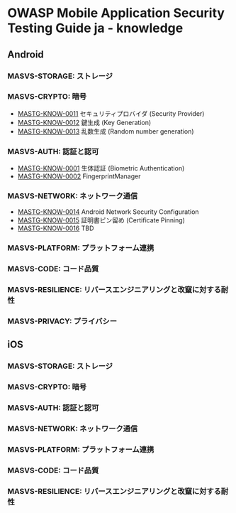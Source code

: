 # OWASP Mobile Application Security Testing Guide ja - knowledge

## Android

### MASVS-STORAGE: ストレージ

<!--
- [MASTG-KNOW-0036](knowledge/android/MASVS-STORAGE/MASTG-KNOW-0036.md) Shared Preferences
- [MASTG-KNOW-0037](knowledge/android/MASVS-STORAGE/MASTG-KNOW-0037.md) SQLite Database
- [MASTG-KNOW-0038](knowledge/android/MASVS-STORAGE/MASTG-KNOW-0038.md) SQLCipher Database
- [MASTG-KNOW-0039](knowledge/android/MASVS-STORAGE/MASTG-KNOW-0039.md) Firebase Real-time Databases
- [MASTG-KNOW-0040](knowledge/android/MASVS-STORAGE/MASTG-KNOW-0040.md) Realm Databases
- [MASTG-KNOW-0041](knowledge/android/MASVS-STORAGE/MASTG-KNOW-0041.md) Internal Storage
- [MASTG-KNOW-0042](knowledge/android/MASVS-STORAGE/MASTG-KNOW-0042.md) External Storage
- [MASTG-KNOW-0043](knowledge/android/MASVS-STORAGE/MASTG-KNOW-0043.md) Android KeyStore
- [MASTG-KNOW-0044](knowledge/android/MASVS-STORAGE/MASTG-KNOW-0044.md) Key Attestation
- [MASTG-KNOW-0045](knowledge/android/MASVS-STORAGE/MASTG-KNOW-0045.md) Secure Key Import into Keystore
- [MASTG-KNOW-0046](knowledge/android/MASVS-STORAGE/MASTG-KNOW-0046.md) BouncyCastle KeyStore
- [MASTG-KNOW-0047](knowledge/android/MASVS-STORAGE/MASTG-KNOW-0047.md) Cryptographic Key Storage
- [MASTG-KNOW-0048](knowledge/android/MASVS-STORAGE/MASTG-KNOW-0048.md) KeyChain
- [MASTG-KNOW-0049](knowledge/android/MASVS-STORAGE/MASTG-KNOW-0049.md) Logs
- [MASTG-KNOW-0050](knowledge/android/MASVS-STORAGE/MASTG-KNOW-0050.md) Backups
- [MASTG-KNOW-0051](knowledge/android/MASVS-STORAGE/MASTG-KNOW-0051.md) Process Memory
- [MASTG-KNOW-0052](knowledge/android/MASVS-STORAGE/MASTG-KNOW-0052.md) User Interface Components
- [MASTG-KNOW-0053](knowledge/android/MASVS-STORAGE/MASTG-KNOW-0053.md) Screenshots
- [MASTG-KNOW-0054](knowledge/android/MASVS-STORAGE/MASTG-KNOW-0054.md) App Notifications
- [MASTG-KNOW-0055](knowledge/android/MASVS-STORAGE/MASTG-KNOW-0055.md) Keyboard Cache
-->

### MASVS-CRYPTO: 暗号

- [MASTG-KNOW-0011](knowledge/android/MASVS-CRYPTO/MASTG-KNOW-0011.md) セキュリティプロバイダ (Security Provider)
- [MASTG-KNOW-0012](knowledge/android/MASVS-CRYPTO/MASTG-KNOW-0012.md) 鍵生成 (Key Generation)
- [MASTG-KNOW-0013](knowledge/android/MASVS-CRYPTO/MASTG-KNOW-0013.md) 乱数生成 (Random number generation)

### MASVS-AUTH: 認証と認可

- [MASTG-KNOW-0001](knowledge/android/MASVS-AUTH/MASTG-KNOW-0001.md) 生体認証 (Biometric Authentication)
- [MASTG-KNOW-0002](knowledge/android/MASVS-AUTH/MASTG-KNOW-0002.md) FingerprintManager

### MASVS-NETWORK: ネットワーク通信

- [MASTG-KNOW-0014](knowledge/android/MASVS-NETWORK/MASTG-KNOW-0014.md) Android Network Security Configuration
- [MASTG-KNOW-0015](knowledge/android/MASVS-NETWORK/MASTG-KNOW-0015.md) 証明書ピン留め (Certificate Pinning)
- [MASTG-KNOW-0016](knowledge/android/MASVS-NETWORK/MASTG-KNOW-0016.md) TBD

### MASVS-PLATFORM: プラットフォーム連携

<!--
- [MASTG-KNOW-0017](knowledge/android/MASVS-PLATFORM/MASTG-KNOW-0017.md) App Permissions
- [MASTG-KNOW-0018](knowledge/android/MASVS-PLATFORM/MASTG-KNOW-0018.md) WebViews
- [MASTG-KNOW-0019](knowledge/android/MASVS-PLATFORM/MASTG-KNOW-0019.md) Deep Links
- [MASTG-KNOW-0020](knowledge/android/MASVS-PLATFORM/MASTG-KNOW-0020.md) Inter-Process Communication (IPC) Mechanisms
- [MASTG-KNOW-0021](knowledge/android/MASVS-PLATFORM/MASTG-KNOW-0021.md) Object Serialization
- [MASTG-KNOW-0022](knowledge/android/MASVS-PLATFORM/MASTG-KNOW-0022.md) Overlay Attacks
- [MASTG-KNOW-0023](knowledge/android/MASVS-PLATFORM/MASTG-KNOW-0023.md) Enforced Updating
- [MASTG-KNOW-0024](knowledge/android/MASVS-PLATFORM/MASTG-KNOW-0024.md) Pending Intents
- [MASTG-KNOW-0025](knowledge/android/MASVS-PLATFORM/MASTG-KNOW-0025.md) Implicit Intents
-->

### MASVS-CODE: コード品質

<!--
- [MASTG-KNOW-0003](knowledge/android/MASVS-CODE/MASTG-KNOW-0003.md) App Signing
- [MASTG-KNOW-0004](knowledge/android/MASVS-CODE/MASTG-KNOW-0004.md) Third-Party Libraries
- [MASTG-KNOW-0005](knowledge/android/MASVS-CODE/MASTG-KNOW-0005.md) Memory Corruption Bugs
- [MASTG-KNOW-0006](knowledge/android/MASVS-CODE/MASTG-KNOW-0006.md) Binary Protection Mechanisms
- [MASTG-KNOW-0007](knowledge/android/MASVS-CODE/MASTG-KNOW-0007.md) Debuggable Apps
- [MASTG-KNOW-0008](knowledge/android/MASVS-CODE/MASTG-KNOW-0008.md) Debugging Symbols
- [MASTG-KNOW-0009](knowledge/android/MASVS-CODE/MASTG-KNOW-0009.md) StrictMode
- [MASTG-KNOW-0010](knowledge/android/MASVS-CODE/MASTG-KNOW-0010.md) Exception Handling
-->

### MASVS-RESILIENCE: リバースエンジニアリングと改竄に対する耐性

<!--
- [MASTG-KNOW-0027](knowledge/android/MASVS-RESILIENCE/MASTG-KNOW-0027.md) Root Detection
- [MASTG-KNOW-0028](knowledge/android/MASVS-RESILIENCE/MASTG-KNOW-0028.md) Anti-Debugging
- [MASTG-KNOW-0029](knowledge/android/MASVS-RESILIENCE/MASTG-KNOW-0029.md) File Integrity Checks
- [MASTG-KNOW-0030](knowledge/android/MASVS-RESILIENCE/MASTG-KNOW-0030.md) Detection of Reverse Engineering Tools
- [MASTG-KNOW-0031](knowledge/android/MASVS-RESILIENCE/MASTG-KNOW-0031.md) Emulator Detection
- [MASTG-KNOW-0032](knowledge/android/MASVS-RESILIENCE/MASTG-KNOW-0032.md) Runtime Integrity Verification
- [MASTG-KNOW-0033](knowledge/android/MASVS-RESILIENCE/MASTG-KNOW-0033.md) Obfuscation
- [MASTG-KNOW-0034](knowledge/android/MASVS-RESILIENCE/MASTG-KNOW-0034.md) Device Binding
- [MASTG-KNOW-0035](knowledge/android/MASVS-RESILIENCE/MASTG-KNOW-0035.md) Google Play Integrity API
-->
### MASVS-PRIVACY: プライバシー

<!--
- [MASTG-KNOW-0026](knowledge/android/MASVS-PRIVACY/MASTG-KNOW-0026.md) Third-party Services Embedded in the App
-->

## iOS

### MASVS-STORAGE: ストレージ

<!--
- [MASTG-KNOW-0091](knowledge/ios/MASVS-STORAGE/MASTG-KNOW-0091.md) File System APIs
- [MASTG-KNOW-0092](knowledge/ios/MASVS-STORAGE/MASTG-KNOW-0092.md) Binary Data Storage
- [MASTG-KNOW-0093](knowledge/ios/MASVS-STORAGE/MASTG-KNOW-0093.md) UserDefaults
- [MASTG-KNOW-0094](knowledge/ios/MASVS-STORAGE/MASTG-KNOW-0094.md) CoreData
- [MASTG-KNOW-0095](knowledge/ios/MASVS-STORAGE/MASTG-KNOW-0095.md) Firebase Real-time Databases
- [MASTG-KNOW-0096](knowledge/ios/MASVS-STORAGE/MASTG-KNOW-0096.md) Realm Databases
- [MASTG-KNOW-0097](knowledge/ios/MASVS-STORAGE/MASTG-KNOW-0097.md) Other Third-Party Databases
- [MASTG-KNOW-0098](knowledge/ios/MASVS-STORAGE/MASTG-KNOW-0098.md) User Interface Components
- [MASTG-KNOW-0099](knowledge/ios/MASVS-STORAGE/MASTG-KNOW-0099.md) Screenshots
- [MASTG-KNOW-0100](knowledge/ios/MASVS-STORAGE/MASTG-KNOW-0100.md) Keyboard Cache
- [MASTG-KNOW-0101](knowledge/ios/MASVS-STORAGE/MASTG-KNOW-0101.md) Logs
- [MASTG-KNOW-0102](knowledge/ios/MASVS-STORAGE/MASTG-KNOW-0102.md) Backups
- [MASTG-KNOW-0103](knowledge/ios/MASVS-STORAGE/MASTG-KNOW-0103.md) Process Memory
- [MASTG-KNOW-0104](knowledge/ios/MASVS-STORAGE/MASTG-KNOW-0104.md) Inter-Process Communication (IPC) Mechanisms
-->

### MASVS-CRYPTO: 暗号

<!--
- [MASTG-KNOW-0066](knowledge/ios/MASVS-CRYPTO/MASTG-KNOW-0066.md) CryptoKit
- [MASTG-KNOW-0067](knowledge/ios/MASVS-CRYPTO/MASTG-KNOW-0067.md) CommonCrypto, SecKey and Wrapper libraries
- [MASTG-KNOW-0068](knowledge/ios/MASVS-CRYPTO/MASTG-KNOW-0068.md) Cryptographic Third-Party libraries
- [MASTG-KNOW-0069](knowledge/ios/MASVS-CRYPTO/MASTG-KNOW-0069.md) Key Management
- [MASTG-KNOW-0070](knowledge/ios/MASVS-CRYPTO/MASTG-KNOW-0070.md) Random Number Generator
-->

### MASVS-AUTH: 認証と認可

<!--
- [MASTG-KNOW-0056](knowledge/ios/MASVS-AUTH/MASTG-KNOW-0056.md) Local Authentication Framework
- [MASTG-KNOW-0057](knowledge/ios/MASVS-AUTH/MASTG-KNOW-0057.md) Keychain Services
-->

### MASVS-NETWORK: ネットワーク通信

<!--
- [MASTG-KNOW-0071](knowledge/ios/MASVS-NETWORK/MASTG-KNOW-0071.md) iOS App Transport Security
- [MASTG-KNOW-0072](knowledge/ios/MASVS-NETWORK/MASTG-KNOW-0072.md) Server Trust Evaluation
- [MASTG-KNOW-0073](knowledge/ios/MASVS-NETWORK/MASTG-KNOW-0073.md) iOS Network APIs
-->

### MASVS-PLATFORM: プラットフォーム連携

<!--
- [MASTG-KNOW-0074](knowledge/ios/MASVS-PLATFORM/MASTG-KNOW-0074.md) Enforced Updating
- [MASTG-KNOW-0075](knowledge/ios/MASVS-PLATFORM/MASTG-KNOW-0075.md) Object Serialization
- [MASTG-KNOW-0076](knowledge/ios/MASVS-PLATFORM/MASTG-KNOW-0076.md) WebViews
- [MASTG-KNOW-0077](knowledge/ios/MASVS-PLATFORM/MASTG-KNOW-0077.md) App Permissions
- [MASTG-KNOW-0078](knowledge/ios/MASVS-PLATFORM/MASTG-KNOW-0078.md) Inter-Process Communication (IPC)
- [MASTG-KNOW-0079](knowledge/ios/MASVS-PLATFORM/MASTG-KNOW-0079.md) Custom URL Schemes
- [MASTG-KNOW-0080](knowledge/ios/MASVS-PLATFORM/MASTG-KNOW-0080.md) Universal Links
- [MASTG-KNOW-0081](knowledge/ios/MASVS-PLATFORM/MASTG-KNOW-0081.md) UIActivity Sharing
- [MASTG-KNOW-0082](knowledge/ios/MASVS-PLATFORM/MASTG-KNOW-0082.md) App extensions
- [MASTG-KNOW-0083](knowledge/ios/MASVS-PLATFORM/MASTG-KNOW-0083.md) Pasteboard
-->

### MASVS-CODE: コード品質

<!--
- [MASTG-KNOW-0058](knowledge/ios/MASVS-CODE/MASTG-KNOW-0058.md) App Signing
- [MASTG-KNOW-0059](knowledge/ios/MASVS-CODE/MASTG-KNOW-0059.md) Third-Party Libraries
- [MASTG-KNOW-0060](knowledge/ios/MASVS-CODE/MASTG-KNOW-0060.md) Memory Corruption Bugs
- [MASTG-KNOW-0061](knowledge/ios/MASVS-CODE/MASTG-KNOW-0061.md) Binary Protection Mechanisms
- [MASTG-KNOW-0062](knowledge/ios/MASVS-CODE/MASTG-KNOW-0062.md) Debuggable Apps
- [MASTG-KNOW-0063](knowledge/ios/MASVS-CODE/MASTG-KNOW-0063.md) Debugging Symbols
- [MASTG-KNOW-0064](knowledge/ios/MASVS-CODE/MASTG-KNOW-0064.md) Debugging Code and Error Logging
- [MASTG-KNOW-0065](knowledge/ios/MASVS-CODE/MASTG-KNOW-0065.md) Exception Handling
-->

### MASVS-RESILIENCE: リバースエンジニアリングと改竄に対する耐性

<!--
- [MASTG-KNOW-0084](knowledge/ios/MASVS-RESILIENCE/MASTG-KNOW-0084.md) Jailbreak Detection
- [MASTG-KNOW-0085](knowledge/ios/MASVS-RESILIENCE/MASTG-KNOW-0085.md) Anti-Debugging Detection
- [MASTG-KNOW-0086](knowledge/ios/MASVS-RESILIENCE/MASTG-KNOW-0086.md) File Integrity Checks
- [MASTG-KNOW-0087](knowledge/ios/MASVS-RESILIENCE/MASTG-KNOW-0087.md) Reverse Engineering Tools Detection
- [MASTG-KNOW-0088](knowledge/ios/MASVS-RESILIENCE/MASTG-KNOW-0088.md) Emulator Detection
- [MASTG-KNOW-0089](knowledge/ios/MASVS-RESILIENCE/MASTG-KNOW-0089.md) Obfuscation
- [MASTG-KNOW-0090](knowledge/ios/MASVS-RESILIENCE/MASTG-KNOW-0090.md) Device Binding
-->
